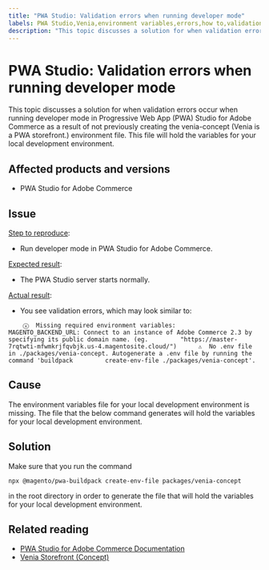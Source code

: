 ```yaml
---
title: "PWA Studio: Validation errors when running developer mode"
labels: PWA Studio,Venia,environment variables,errors,how to,validation,Adobe Commerce,PWA Studio for Adobe Commerce
description: "This topic discusses a solution for when validation errors occur when running developer mode in Progressive Web App (PWA) Studio for Adobe Commerce as a result of not previously creating the venia-concept (Venia is a PWA storefront.) environment file. This file will hold the variables for your local development environment."
---
```


# PWA Studio: Validation errors when running developer mode

This topic discusses a solution for when validation errors occur when running developer mode in Progressive Web App (PWA) Studio for Adobe Commerce as a result of not previously creating the venia-concept (Venia is a PWA storefront.) environment file. This file will hold the variables for your local development environment.

## Affected products and versions

* PWA Studio for Adobe Commerce

## Issue

 <u>Step to reproduce</u>:

* Run developer mode in PWA Studio for Adobe Commerce.

 <u>Expected result</u>:

* The PWA Studio server starts normally.

 <u>Actual result</u>:

* You see validation errors, which may look similar to:

```clike
    ⓧ  Missing required environment variables:         MAGENTO_BACKEND_URL: Connect to an instance of Adobe Commerce 2.3 by specifying its public domain name. (eg.         "https://master-7rqtwti-mfwmkrjfqvbjk.us-4.magentosite.cloud/")      ⚠  No .env file in ./packages/venia-concept. Autogenerate a .env file by running the command 'buildpack         create-env-file ./packages/venia-concept'.
```

## Cause

The environment variables file for your local development environment is missing. The file that the below command generates will hold the variables for your local development environment.

## Solution

Make sure that you run the command

```clike
npx @magento/pwa-buildpack create-env-file packages/venia-concept
```

in the root directory in order to generate the file that will hold the variables for your local development environment.

## Related reading

* [PWA Studio for Adobe Commerce Documentation](https://magento.github.io/pwa-studio/)
* [Venia Storefront (Concept)](https://magento.github.io/pwa-studio/venia-pwa-concept/) 

